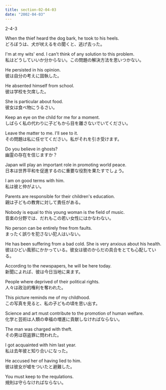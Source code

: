 ```yaml
---
title: section-02-04-03
date: "2002-04-03"
---
```


2-4-3

<!-- end -->

When the thief heard the dog bark, he took to his heels.  
どろぼうは、犬が吠えるをの聞くと、逃げ去った。  

I'm at my wits' end. I can't think of any solution to this problem.  
私はどうしていいか分からない。この問題の解決方法を思いつかない。  

He persisted in his opinion.  
彼は自分の考えに固執した。  

He absented himself from school.  
彼は学校を欠席した。  

She is particular about food.  
彼女は食べ物にうるさい。  

Keep an eye on the child for me for a moment.  
しばらく私の代わりに子どもから目を離さないでいてください。  

Leave the matter to me. I'll see to it.  
その問題は私に任せてください。私がそれを引き受けます。  

Do you believe in ghosts?  
幽霊の存在を信じますか？  

Japan will play an important role in promoting world peace.  
日本は世界平和を促進するのに重要な役割を果たすでしょう。  

I am on good terms with him.  
私は彼と仲がよい。  

Parents are responsible for their children's education.  
親は子どもの教育に対して責任がある。  

Nobody is equal to this young woman is the field of music.  
音楽の分野では、だれもこの若い女性にはかなわない。  

No person can be entirely free from faults.  
まったく誤りを犯さない犯人はいない。  

He has been suffering from a bad cold. She is very anxious about his health.  
彼はひどい風邪にかかっている。彼女は彼のからだの具合をとても心配している。  

According to the newspapers, he will be here today.  
新聞によれば、彼は今日当地に来ます。  

People where deprived of their political rights.  
人々は政治的権利を奪われた。  

This picture reminds me of my childhood.  
この写真を見ると、私の子どもの頃を思い出す。  

Science and art must contribute to the promotion of human welfare.  
化学と芸術は人類の幸福の増進に貢献しなければならない。  

The man was charged with theft.  
その男は窃盗罪に問われた。  

I got acquainted with him last year.  
私は去年彼と知り合いになった。  

He accused her of having lied to him.  
彼は彼女が嘘をついたと避難した。  

You must keep to the requlations.  
規則は守らなければならない。  


